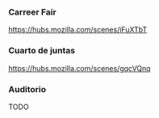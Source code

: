 ### Carreer Fair
https://hubs.mozilla.com/scenes/iFuXTbT

### Cuarto de juntas
https://hubs.mozilla.com/scenes/gqcVQnq

### Auditorio
TODO